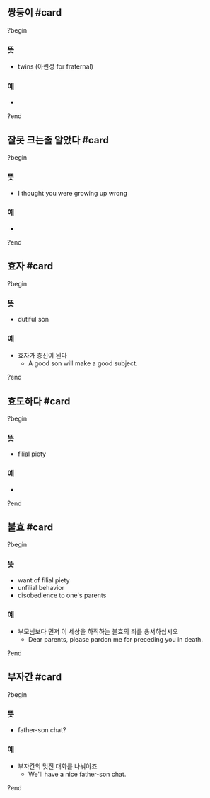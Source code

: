 ## 쌍둥이 #card
?begin
### 뜻
- twins (아린성 for fraternal)
### 예
-
?end


## 잘못 크는줄 알았다 #card
?begin
### 뜻
- I thought you were growing up wrong
### 예
-
<!--SR:!2025-10-28,87,272-->
?end

## 효자 #card
?begin
### 뜻
- dutiful son
### 예
- 효자가 충신이 된다
	- A good son will make a good subject.
<!--SR:!2025-10-24,3,250-->
?end

## 효도하다 #card
?begin
### 뜻
- filial piety
### 예
-
?end

## 불효 #card
?begin
### 뜻
- want of filial piety
- unfilial behavior
- disobedience to one's parents
### 예
- 부모님보다 먼저 이 세상을 하직하는 불효의 죄를 용서하십시오
	- Dear parents, please pardon me for preceding you in death.
<!--SR:!2025-09-23,55,252-->
?end

## 부자간 #card
?begin
### 뜻
- father-son chat?
### 예
- 부자간의 멋진 대화를 나눠야죠
	- We'll have a nice father-son chat.
<!--SR:!2025-11-08,109,290-->
?end